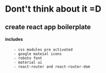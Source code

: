 # Dont't think about it =D

## create react app boilerplate
#### includes

        - css modules pre activated
        - google mateial icons 
        - roboto font
        - material ui 
        - react-router and react-router-dom
